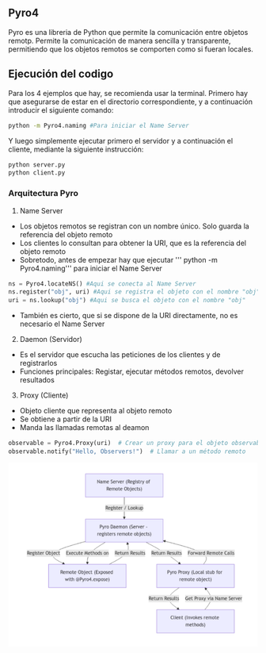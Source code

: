 ## Pyro4

Pyro es una libreria de Python que permite la comunicación entre objetos remotp. Permite la comunicación de manera sencilla y transparente, permitiendo que los objetos remotos se comporten como si fueran locales.

## Ejecución del codigo
Para los 4 ejemplos que hay, se recomienda usar la terminal. 
Primero hay que asegurarse de estar en el directorio correspondiente, y a continuación introducir el siguiente comando:
```bash 
python -m Pyro4.naming #Para iniciar el Name Server
```
Y luego simplemente ejecutar primero el servidor y a continuación el cliente, mediante la siguiente instrucción:
```bash
python server.py
python client.py
```

### Arquitectura Pyro
1. Name Server
- Los objetos remotos se registran con un nombre único. Solo guarda la referencia del objeto remoto
- Los clientes lo consultan para obtener la URI, que es la referencia del objeto remoto
- Sobretodo, antes de empezar hay que ejecutar ''' python -m Pyro4.naming''' para iniciar el Name Server
```python 
ns = Pyro4.locateNS() #Aqui se conecta al Name Server
ns.register("obj", uri) #Aqui se registra el objeto con el nombre "obj"
uri = ns.lookup("obj") #Aqui se busca el objeto con el nombre "obj"
```
- También es cierto, que si se dispone de la URI directamente, no es necesario el Name Server

2. Daemon (Servidor)
- Es el servidor que escucha las peticiones de los clientes y de registrarlos
- Funciones principales: Registar, ejecutar métodos remotos, devolver resultados

3. Proxy (Cliente)
- Objeto cliente que representa al objeto remoto
- Se obtiene a partir de la URI
- Manda las llamadas remotas al deamon
```python 
observable = Pyro4.Proxy(uri)  # Crear un proxy para el objeto observable
observable.notify("Hello, Observers!")  # Llamar a un método remoto
```	

![alt text](image.png)